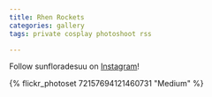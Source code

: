 ```yaml
---
title: Rhen Rockets 
categories: gallery
tags: private cosplay photoshoot rss

---
```


Follow sunfloradesuu on [Instagram](https://www.instagram.com/sunfloradesuu)!

{% flickr_photoset 72157694121460731 "Medium" %}